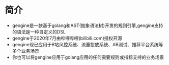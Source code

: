 # 简介

* gengine是一款基于golang和AST(抽象语法树)开发的规则引擎,gengine支持的语法是一种自定义的DSL
* gengine于2020年7月由哔哩哔哩(bilibili.com)授权开源
* gengine现已应用于B站风控系统、流量投放系统、AB测试、推荐平台系统等多个业务场景
* 你也可以将gengine应用于golang应用的任何需要规则或指标支持的业务场景
